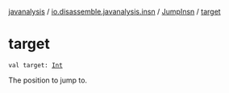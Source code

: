[javanalysis](../../index.md) / [io.disassemble.javanalysis.insn](../index.md) / [JumpInsn](index.md) / [target](./target.md)

# target

`val target: `[`Int`](https://kotlinlang.org/api/latest/jvm/stdlib/kotlin/-int/index.html)

The position to jump to.

